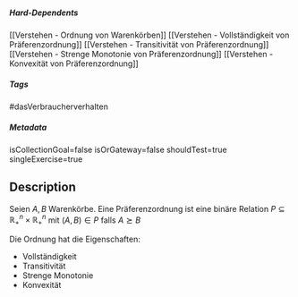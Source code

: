##### Hard-Dependents

[[Verstehen - Ordnung von Warenkörben]]
[[Verstehen - Vollständigkeit von Präferenzordnung]]
[[Verstehen - Transitivität von Präferenzordnung]]
[[Verstehen - Strenge Monotonie von Präferenzordnung]]
[[Verstehen - Konvexität von Präferenzordnung]]

##### Tags

#dasVerbraucherverhalten

##### Metadata

isCollectionGoal=false
isOrGateway=false
shouldTest=true
singleExercise=true

## Description

Seien $A,B$ Warenkörbe.
Eine Präferenzordnung ist eine binäre Relation $P\subseteq \mathbb{R}^n_+\times \mathbb{R}^n_+$ mit $(A,B)\in P$ falls
$A\succsim B$

Die Ordnung hat die Eigenschaften:

- Vollständigkeit
- Transitivität
- Strenge Monotonie
- Konvexität
